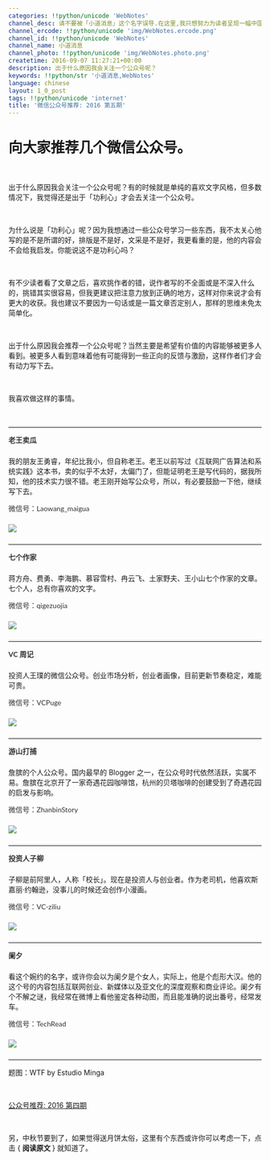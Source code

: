 ```yaml
---
categories: !!python/unicode 'WebNotes'
channel_desc: 请不要被「小道消息」这个名字误导.在这里,我只想努力为读者呈现一幅中国互联网的清明上河图.
channel_ercode: !!python/unicode 'img/WebNotes.ercode.png'
channel_id: !!python/unicode 'WebNotes'
channel_name: 小道消息
channel_photo: !!python/unicode 'img/WebNotes.photo.png'
createtime: 2016-09-07 11:27:21+00:00
description: 出于什么原因我会关注一个公众号呢？
keywords: !!python/str '小道消息,WebNotes'
language: chinese
layout: 1_0_post
tags: !!python/unicode 'internet'
title: '微信公众号推荐: 2016 第五期'
---
```

<div class="rich_media_content" id="js_content">
<h1>
         向大家推荐几个微信公众号。
        </h1>
<p>
<br/>
</p>
<p>
         出于什么原因我会关注一个公众号呢？有的时候就是单纯的喜欢文字风格，但多数情况下，我觉得还是出于「功利心」才会去关注一个公众号。
        </p>
<p>
<br/>
</p>
<p>
         为什么说是「功利心」呢？因为我想通过一些公众号学习一些东西，我不太关心他写的是不是所谓的好，排版是不是好，文采是不是好，我更看重的是，他的内容会不会给我启发。你能说这不是功利心吗？
        </p>
<p>
<br/>
</p>
<p>
         有不少读者看了文章之后，喜欢挑作者的错，说作者写的不全面或是不深入什么的，挑错其实很容易，但我更建议把注意力放到正确的地方，这样对你来说才会有更大的收获。我也建议不要因为一句话或是一篇文章否定别人，那样的思维未免太简单化。
        </p>
<p>
<br/>
</p>
<p>
         出于什么原因我会推荐一个公众号呢？当然主要是希望有价值的内容能够被更多人看到。被更多人看到意味着他有可能得到一些正向的反馈与激励，这样作者们才会有动力写下去。
        </p>
<p>
<br/>
</p>
<p>
         我喜欢做这样的事情。
        </p>
<p>
<br/>
</p>
<hr style="font-family: Lato, Helvetica, Arial, freesans, clean, sans-serif; border-right-width: 0px; border-bottom-width: 0px; border-left-width: 0px; border-top-style: solid; border-top-color: rgb(234, 234, 234); height: 1px; margin-top: 1em; margin-bottom: 1em; color: rgb(51, 51, 51); white-space: normal;"/>
<p style="font-family: Lato, Helvetica, Arial, freesans, clean, sans-serif; border: 0px; margin-top: 1em; margin-bottom: 1.5em; outline: 0px; line-height: 1.5em; color: rgb(51, 51, 51); white-space: normal;">
<strong>
          老王卖瓜
         </strong>
</p>
<p>
         我的朋友王勇睿，年纪比我小，但自称老王。老王以前写过《互联网广告算法和系统实践》这本书，卖的似乎不太好，太偏门了，但能证明老王是写代码的，据我所知，他的技术实力很不错。老王刚开始写公众号，所以，有必要鼓励一下他，继续写下去。
        </p>
<p style="font-family: Lato, Helvetica, Arial, freesans, clean, sans-serif; border: 0px; margin-top: 1em; margin-bottom: 1.5em; outline: 0px; line-height: 1.5em; color: rgb(51, 51, 51); white-space: normal;">
         微信号：Laowang_maigua
        </p>
<p style="font-family: Lato, Helvetica, Arial, freesans, clean, sans-serif; border: 0px; margin-top: 1em; margin-bottom: 1.5em; outline: 0px; line-height: 1.5em; color: rgb(51, 51, 51); white-space: normal;">
<img data-ratio="1" data-s="300,640" data-src="" data-type="jpeg" data-w="430" src="{{ '/img/ow5rEn8QGlFTCHu99l7UjcRZuQyBU8QQ3z0FiakHwo6SXUcp1xFdIZibibEd4Ric3H9hPSMjhQYjPc0xpw1UsbxxSA.jpeg' | prepend: site.img | replace: '//','/' }}"/>
<br/>
</p>
<hr style="font-family: Lato, Helvetica, Arial, freesans, clean, sans-serif; border-right-width: 0px; border-bottom-width: 0px; border-left-width: 0px; border-top-style: solid; border-top-color: rgb(234, 234, 234); height: 1px; margin-top: 1em; margin-bottom: 1em; color: rgb(51, 51, 51); white-space: normal;"/>
<p style="font-family: Lato, Helvetica, Arial, freesans, clean, sans-serif; border: 0px; margin-top: 1em; margin-bottom: 1.5em; outline: 0px; line-height: 1.5em; color: rgb(51, 51, 51); white-space: normal;">
<strong>
          七个作家
         </strong>
</p>
<p>
         蒋方舟、费勇、李海鹏、慕容雪村、冉云飞、土家野夫、王小山七个作家的文章。七个人，总有你喜欢的文字。
        </p>
<p style="font-family: Lato, Helvetica, Arial, freesans, clean, sans-serif; border: 0px; margin-top: 1em; margin-bottom: 1.5em; outline: 0px; line-height: 1.5em; color: rgb(51, 51, 51); white-space: normal;">
         微信号：qigezuojia
        </p>
<p style="font-family: Lato, Helvetica, Arial, freesans, clean, sans-serif; border: 0px; margin-top: 1em; margin-bottom: 1.5em; outline: 0px; line-height: 1.5em; color: rgb(51, 51, 51); white-space: normal;">
<img data-ratio="1" data-s="300,640" data-src="" data-type="jpeg" data-w="430" src="{{ '/img/ow5rEn8QGlFTCHu99l7UjcRZuQyBU8QQ6Ediaibqvcw4RYxiaRLG0EMuDDd5yKZIn4rUAgGVZ7HA7Vbvc6XKMDibWg.jpeg' | prepend: site.img | replace: '//','/' }}"/>
<br/>
</p>
<hr style="font-family: Lato, Helvetica, Arial, freesans, clean, sans-serif; border-right-width: 0px; border-bottom-width: 0px; border-left-width: 0px; border-top-style: solid; border-top-color: rgb(234, 234, 234); height: 1px; margin-top: 1em; margin-bottom: 1em; color: rgb(51, 51, 51); white-space: normal;"/>
<p style="font-family: Lato, Helvetica, Arial, freesans, clean, sans-serif; border: 0px; margin-top: 1em; margin-bottom: 1.5em; outline: 0px; line-height: 1.5em; color: rgb(51, 51, 51); white-space: normal;">
<strong>
          VC 周记
         </strong>
</p>
<p>
         投资人王璞的微信公众号。创业市场分析，创业者画像，目前更新节奏稳定，难能可贵。
        </p>
<p style="font-family: Lato, Helvetica, Arial, freesans, clean, sans-serif; border: 0px; margin-top: 1em; margin-bottom: 1.5em; outline: 0px; line-height: 1.5em; color: rgb(51, 51, 51); white-space: normal;">
         微信号：VCPuge
        </p>
<p style="font-family: Lato, Helvetica, Arial, freesans, clean, sans-serif; border: 0px; margin-top: 1em; margin-bottom: 1.5em; outline: 0px; line-height: 1.5em; color: rgb(51, 51, 51); white-space: normal;">
<img data-ratio="1" data-s="300,640" data-src="" data-type="jpeg" data-w="430" src="{{ '/img/ow5rEn8QGlFTCHu99l7UjcRZuQyBU8QQuFsDiczj60t3QOPLtfiawZE43N9wnIyKiciasWccKHricB8c9Hj4XcQicZ6Q.jpeg' | prepend: site.img | replace: '//','/' }}"/>
<br/>
</p>
<hr style="font-family: Lato, Helvetica, Arial, freesans, clean, sans-serif; border-right-width: 0px; border-bottom-width: 0px; border-left-width: 0px; border-top-style: solid; border-top-color: rgb(234, 234, 234); height: 1px; margin-top: 1em; margin-bottom: 1em; color: rgb(51, 51, 51); white-space: normal;"/>
<p style="font-family: Lato, Helvetica, Arial, freesans, clean, sans-serif; border: 0px; margin-top: 1em; margin-bottom: 1.5em; outline: 0px; line-height: 1.5em; color: rgb(51, 51, 51); white-space: normal;">
<strong>
          游山打捕
         </strong>
</p>
<p>
         詹膑的个人公众号。国内最早的 Blogger 之一，在公众号时代依然活跃，实属不易。詹膑在北京开了一家奇遇花园咖啡馆，杭州的贝塔咖啡的创建受到了奇遇花园的启发与影响。
        </p>
<p style="font-family: Lato, Helvetica, Arial, freesans, clean, sans-serif; border: 0px; margin-top: 1em; margin-bottom: 1.5em; outline: 0px; line-height: 1.5em; color: rgb(51, 51, 51); white-space: normal;">
         微信号：ZhanbinStory
        </p>
<p style="font-family: Lato, Helvetica, Arial, freesans, clean, sans-serif; border: 0px; margin-top: 1em; margin-bottom: 1.5em; outline: 0px; line-height: 1.5em; color: rgb(51, 51, 51); white-space: normal;">
<img data-ratio="1" data-s="300,640" data-src="" data-type="jpeg" data-w="430" src="{{ '/img/ow5rEn8QGlFTCHu99l7UjcRZuQyBU8QQMPCYTdqZCicePfibJPlqvBEcguFdB3p6wbo5oTI2ZL1iaI0drRYCEdUhw.jpeg' | prepend: site.img | replace: '//','/' }}"/>
<br/>
</p>
<hr style="font-family: Lato, Helvetica, Arial, freesans, clean, sans-serif; border-right-width: 0px; border-bottom-width: 0px; border-left-width: 0px; border-top-style: solid; border-top-color: rgb(234, 234, 234); height: 1px; margin-top: 1em; margin-bottom: 1em; color: rgb(51, 51, 51); white-space: normal;"/>
<p style="font-family: Lato, Helvetica, Arial, freesans, clean, sans-serif; border: 0px; margin-top: 1em; margin-bottom: 1.5em; outline: 0px; line-height: 1.5em; color: rgb(51, 51, 51); white-space: normal;">
<strong>
          投资人子柳
         </strong>
</p>
<p>
         子柳是前阿里人，人称「校长」。现在是投资人与创业者。作为老司机，他喜欢斯嘉丽·约翰逊，没事儿的时候还会创作小漫画。
        </p>
<p style="font-family: Lato, Helvetica, Arial, freesans, clean, sans-serif; border: 0px; margin-top: 1em; margin-bottom: 1.5em; outline: 0px; line-height: 1.5em; color: rgb(51, 51, 51); white-space: normal;">
         微信号：VC-ziliu
        </p>
<p style="font-family: Lato, Helvetica, Arial, freesans, clean, sans-serif; border: 0px; margin-top: 1em; margin-bottom: 1.5em; outline: 0px; line-height: 1.5em; color: rgb(51, 51, 51); white-space: normal;">
<img data-ratio="1" data-s="300,640" data-src="" data-type="jpeg" data-w="430" src="{{ '/img/ow5rEn8QGlFTCHu99l7UjcRZuQyBU8QQXFACRRuc55tW9bK2g5T0h9okcW47pMHTXQbvhdbCEkLTeXDNrD2XVA.jpeg' | prepend: site.img | replace: '//','/' }}"/>
<br/>
</p>
<hr style="font-family: Lato, Helvetica, Arial, freesans, clean, sans-serif; border-right-width: 0px; border-bottom-width: 0px; border-left-width: 0px; border-top-style: solid; border-top-color: rgb(234, 234, 234); height: 1px; margin-top: 1em; margin-bottom: 1em; color: rgb(51, 51, 51); white-space: normal;"/>
<p style="font-family: Lato, Helvetica, Arial, freesans, clean, sans-serif; border: 0px; margin-top: 1em; margin-bottom: 1.5em; outline: 0px; line-height: 1.5em; color: rgb(51, 51, 51); white-space: normal;">
<strong>
          阑夕
         </strong>
</p>
<p>
         看这个婉约的名字，或许你会以为阑夕是个女人，实际上，他是个彪形大汉。他的这个号的内容包括互联网创业、新媒体以及亚文化的深度观察和商业评论。阑夕有个不解之谜，我经常在微博上看他鉴定各种动图，而且能准确的说出番号，经常发车。
        </p>
<p style="font-family: Lato, Helvetica, Arial, freesans, clean, sans-serif; border: 0px; margin-top: 1em; margin-bottom: 1.5em; outline: 0px; line-height: 1.5em; color: rgb(51, 51, 51); white-space: normal;">
         微信号：TechRead
        </p>
<p style="font-family: Lato, Helvetica, Arial, freesans, clean, sans-serif; border: 0px; margin-top: 1em; margin-bottom: 1.5em; outline: 0px; line-height: 1.5em; color: rgb(51, 51, 51); white-space: normal;">
<img data-ratio="1" data-s="300,640" data-src="" data-type="jpeg" data-w="430" src="{{ '/img/ow5rEn8QGlFTCHu99l7UjcRZuQyBU8QQxaU1E3pG7S6OXIuvFibtOAEicoiaJZicHClc9snFKQhzdzt9REO3DLx2kg.jpeg' | prepend: site.img | replace: '//','/' }}"/>
<br/>
</p>
<hr style="font-family: Lato, Helvetica, Arial, freesans, clean, sans-serif; border-right-width: 0px; border-bottom-width: 0px; border-left-width: 0px; border-top-style: solid; border-top-color: rgb(234, 234, 234); height: 1px; margin-top: 1em; margin-bottom: 1em; color: rgb(51, 51, 51); white-space: normal;"/>
<p>
         题图：WTF by Estudio Minga
        </p>
<p>
<br/>
</p>
<p>
<a data_ue_src="http://mp.weixin.qq.com/s?__biz=MjM5ODIyMTE0MA==&amp;mid=2650968581&amp;idx=1&amp;sn=1c3896f61094260dc3fe319472adf74b&amp;scene=21#wechat_redirect" href="http://mp.weixin.qq.com/s?__biz=MjM5ODIyMTE0MA==&amp;mid=2650968581&amp;idx=1&amp;sn=1c3896f61094260dc3fe319472adf74b&amp;scene=21#wechat_redirect" target="_blank">
          公众号推荐: 2016 第四期
         </a>
<br/>
</p>
<p>
<br/>
</p>
<p>
         另，中秋节要到了，如果觉得送月饼太俗，这里有个东西或许你可以考虑一下，点击 {
         <strong>
          阅读原文
         </strong>
         } 就知道了。
        </p>
</div>